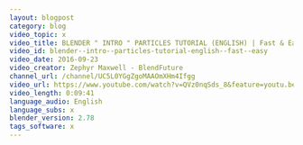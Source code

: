 ```yaml
---
layout: blogpost
category: blog
video_topic: x
video_title: BLENDER " INTRO " PARTICLES TUTORIAL (ENGLISH) | Fast & Easy!!
video_id: blender--intro--particles-tutorial-english--fast--easy
video_date: 2016-09-23
video_creator: Zephyr Maxwell - BlendFuture
channel_url: /channel/UC5L0YGgZgoMAAOmXHm4Ifgg
video_url: https://www.youtube.com/watch?v=QVz0nqSds_8&feature=youtu.be
video_length: 0:09:41
language_audio: English
language_subs: x
blender_version: 2.78
tags_software: x
---
```

